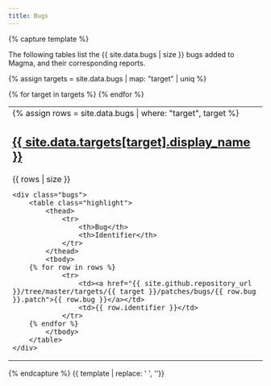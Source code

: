 ```yaml
---
title: Bugs
---
```


{% capture template %}

The following tables list the {{ site.data.bugs | size }} bugs added to Magma, and their corresponding reports.

{% assign targets = site.data.bugs | map: "target" | uniq %}

<table>
<tbody>
{% for target in targets %}
<tr>
<td>
<div>
    {% assign rows = site.data.bugs | where: "target", target %}
    <div class="row valign-wrapper">
        <div class="col s6">
            <h2><a href="{{ site.github.repository_url }}/tree/master/targets/{{ target }}">{{ site.data.targets[target].display_name }}</a></h2>
        </div>
        <div class="col s6">
            <span class="badge new right" data-badge-caption="bugs">{{ rows | size }}</span>
        </div>
    </div>

    <div class="bugs">
        <table class="highlight">
            <thead>
                <tr>
                    <th>Bug</th>
                    <th>Identifier</th>
                </tr>
            </thead>
            <tbody>
        {% for row in rows %}
                <tr>
                    <td><a href="{{ site.github.repository_url }}/tree/master/targets/{{ target }}/patches/bugs/{{ row.bug }}.patch">{{ row.bug }}</a></td>
                    <td>{{ row.identifier }}</td>
                </tr>
        {% endfor %}
            </tbody>
        </table>
    </div>
</div>
</td>
</tr>
{% endfor %}
</tbody>
</table>

{% endcapture %}
{{ template | replace: '    ', ''}}
